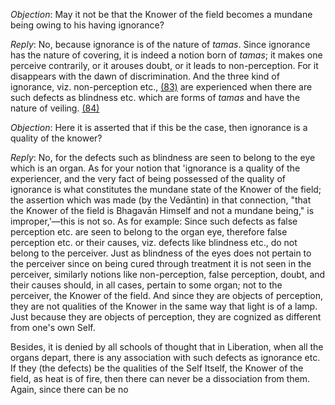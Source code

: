*Objection*: May it not be that the Knower of the field becomes a mundane being owing to his having ignorance?

*Reply*: No, because ignorance is of the nature of *tamas*. Since ignorance has the nature of covering, it is indeed a notion born of *tamas*; it makes one perceive contrarily, or it arouses doubt, or it leads to non-perception. For it disappears with the dawn of discrimination. And the three kind of ignorance, viz. non-perception etc., [\(83\)](#page--1-0) are experienced when there are such defects as blindness etc. which are forms of *tamas* and have the nature of veiling. [\(84\)](#page--1-1)

*Objection*: Here it is asserted that if this be the case, then ignorance is a quality of the knower?

*Reply*: No, for the defects such as blindness are seen to belong to the eye which is an organ. As for your notion that 'ignorance is a quality of the experiencer, and the very fact of being possessed of the quality of ignorance is what constitutes the mundane state of the Knower of the field; the assertion which was made (by the Vedāntin) in that connection, "that the Knower of the field is Bhagavān Himself and not a mundane being," is improper,'—this is not so. As for example: Since such defects as false perception etc. are seen to belong to the organ eye, therefore false perception etc. or their causes, viz. defects like blindness etc., do not belong to the perceiver. Just as blindness of the eyes does not pertain to the perceiver since on being cured through treatment it is not seen in the perceiver, similarly notions like non-perception, false perception, doubt, and their causes should, in all cases, pertain to some organ; not to the perceiver, the Knower of the field. And since they are objects of perception, they are not qualities of the Knower in the same way that light is of a lamp. Just because they are objects of perception, they are cognized as different from one's own Self.

Besides, it is denied by all schools of thought that in Liberation, when all the organs depart, there is any association with such defects as ignorance etc. If they (the defects) be the qualities of the Self Itself, the Knower of the field, as heat is of fire, then there can never be a dissociation from them. Again, since there can be no